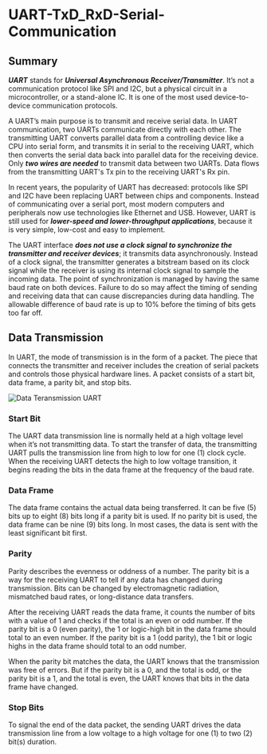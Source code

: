 # UART-TxD_RxD-Serial-Communication

## Summary

***UART*** stands for ***Universal Asynchronous Receiver/Transmitter***. It’s not a communication protocol like SPI and I2C, but a physical circuit in a microcontroller, or a stand-alone IC. It is one of the most used device-to-device communication protocols. <br /> 

A UART’s main purpose is to transmit and receive serial data. In UART communication, two UARTs communicate directly with each other. 
The transmitting UART converts parallel data from a controlling device like a CPU into serial form, and transmits it in serial to the receiving UART, which then converts the serial data back into parallel data for the receiving device. Only ***two wires are needed*** to transmit data between two UARTs. Data flows from the transmitting UART's Tx pin to the receiving UART's Rx pin.<br />

In recent years, the popularity of UART has decreased: protocols like SPI and I2C have been replacing UART between chips and components. Instead of communicating over a serial port, most modern computers and peripherals now use technologies like Ethernet and USB. However, UART is still used for ***lower-speed and lower-throughput applications***, because it is very simple, low-cost and easy to implement.<br />

The UART interface ***does not use a clock signal to synchronize the transmitter and receiver devices***; it transmits data asynchronously. Instead of a clock signal, the transmitter generates a bitstream based on its clock signal while the receiver is using its internal clock signal to sample the incoming data. The point of synchronization is managed by having the same baud rate on both devices. Failure to do so may affect the timing of sending and receiving data that can cause discrepancies during data handling. The allowable difference of baud rate is up to 10% before the timing of bits gets too far off.<br />

## Data Transmission

In UART, the mode of transmission is in the form of a packet. The piece that connects the transmitter and receiver includes the creation of serial packets and controls those physical hardware lines. A packet consists of a start bit, data frame, a parity bit, and stop bits.<br />

![Data Teransmission UART](https://github.com/user-attachments/assets/2bc83990-ebe4-4721-9356-3bca0230d654)


### Start Bit
The UART data transmission line is normally held at a high voltage level when it’s not transmitting data. To start the transfer of data, the transmitting UART pulls the transmission line from high to low for one (1) clock cycle. When the receiving UART detects the high to low voltage transition, it begins reading the bits in the data frame at the frequency of the baud rate.<br />

### Data Frame
The data frame contains the actual data being transferred. It can be five (5) bits up to eight (8) bits long if a parity bit is used. If no parity bit is used, the data frame can be nine (9) bits long. In most cases, the data is sent with the least significant bit first.<br />

### Parity
Parity describes the evenness or oddness of a number. The parity bit is a way for the receiving UART to tell if any data has changed during transmission. Bits can be changed by electromagnetic radiation, mismatched baud rates, or long-distance data transfers.<br />

After the receiving UART reads the data frame, it counts the number of bits with a value of 1 and checks if the total is an even or odd number. If the parity bit is a 0 (even parity), the 1 or logic-high bit in the data frame should total to an even number. If the parity bit is a 1 (odd parity), the 1 bit or logic highs in the data frame should total to an odd number.<br />

When the parity bit matches the data, the UART knows that the transmission was free of errors. But if the parity bit is a 0, and the total is odd, or the parity bit is a 1, and the total is even, the UART knows that bits in the data frame have changed.<br />

### Stop Bits
To signal the end of the data packet, the sending UART drives the data transmission line from a low voltage to a high voltage for one (1) to two (2) bit(s) duration.<br />





